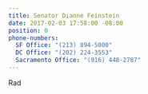 ```yaml
---
title: Senator Dianne Feinstein
date: 2017-02-03 17:58:00 -08:00
position: 0
phone-numbers:
  SF Office: "(213) 894-5000"
  DC Office: "(202) 224-3553"
  Sacramento Office: "(916) 448-2787"
---
```


Rad
